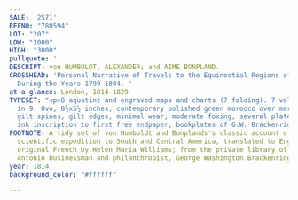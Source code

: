 ```yaml
---
SALE: '2571'
REFNO: "780594"
LOT: "207"
LOW: "2000"
HIGH: "3000"
pullquote: ''
DESCRIPT: von HUMBOLDT, ALEXANDER; and AIME BONPLAND.
CROSSHEAD: 'Personal Narrative of Travels to the Equinoctial Regions of the New Continent,
  During the Years 1799-1804. '
at-a-glance: London, 1814-1829
TYPESET: "<p>8 aquatint and engraved maps and charts (7 folding). 7 volumes bound
  in 9. 8vo, 8½x5½ inches, contemporary polished green morocco over marbled boards,
  gilt spines, gilt edges, minimal wear; moderate foxing, several plates shaved tight;
  ink inscription to first free endpaper, bookplates of G.W. Brackenridge.</p>"
FOOTNOTE: A tidy set of von Humboldt and Bonplands's classic account of their five-year
  scientific expedition to South and Central America, translated to English from the
  original French by Helen Maria Williams; from the private library of prominent San
  Antonio businessman and philanthropist, George Washington Brackenridge.
year: 1814
background_color: "#ffffff"

---
```

